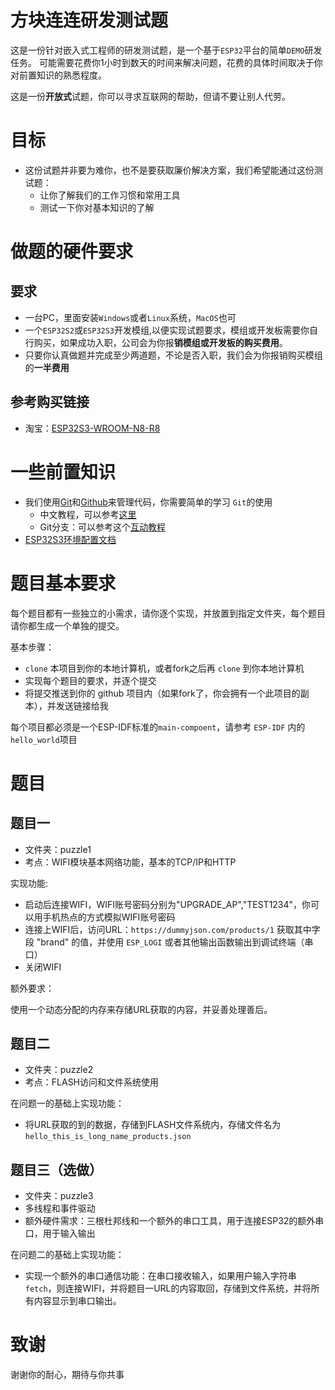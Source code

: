 # 方块连连研发测试题
这是一份针对嵌入式工程师的研发测试题，是一个基于`ESP32`平台的简单`DEMO`研发任务。
可能需要花费你1小时到数天的时间来解决问题，花费的具体时间取决于你对前置知识的熟悉程度。

这是一份**开放式**试题，你可以寻求互联网的帮助，但请不要让别人代劳。

# 目标
+ 这份试题并非要为难你，也不是要获取廉价解决方案，我们希望能通过这份测试题：
  + 让你了解我们的工作习惯和常用工具
  + 测试一下你对基本知识的了解

# 做题的硬件要求
## 要求
+ 一台PC，里面安装`Windows`或者`Linux`系统，`MacOS`也可
+ 一个`ESP32S2`或`ESP32S3`开发模组,以便实现试题要求，模组或开发板需要你自行购买，如果成功入职，公司会为你报**销模组或开发板的购买费用**。
+ 只要你认真做题并完成至少两道题，不论是否入职，我们会为你报销购买模组的**一半费用**

## 参考购买链接

+ 淘宝：[ESP32S3-WROOM-N8-R8](https://item.taobao.com/item.htm?spm=a21n57.1.0.0.792d7e4cr8fqAx&id=669443108979&ns=1&abbucket=2#detail)


# 一些前置知识
+ 我们使用[Git](https://git-scm.com/)和[Github](https://github.com)来管理代码，你需要简单的学习 `Git`的使用
  + 中文教程，可以参考[这里](https://www.liaoxuefeng.com/wiki/896043488029600)
  + Git分支：可以参考这个[互动教程](https://learngitbranching.js.org/)
+ [ESP32S3环境配置文档](https://docs.espressif.com/projects/esp-idf/zh_CN/v4.4/esp32s3/get-started/index.html)

# 题目基本要求
每个题目都有一些独立的小需求，请你逐个实现，并放置到指定文件夹，每个题目请你都生成一个单独的提交。

基本步骤：
+ `clone` 本项目到你的本地计算机，或者fork之后再 `clone` 到你本地计算机
+ 实现每个题目的要求，并逐个提交
+ 将提交推送到你的 github 项目内（如果fork了，你会拥有一个此项目的副本），并发送链接给我

每个项目都必须是一个ESP-IDF标准的`main-compoent`，请参考 `ESP-IDF` 内的 `hello_world`项目

# 题目
## 题目一
+ 文件夹：puzzle1
+ 考点：WIFI模块基本网络功能，基本的TCP/IP和HTTP

实现功能:

+ 启动后连接WIFI，WIFI账号密码分别为"UPGRADE_AP","TEST1234"，你可以用手机热点的方式模拟WIFI账号密码
+ 连接上WIFI后，访问URL：`https://dummyjson.com/products/1` 获取其中字段 "brand" 的值，并使用 `ESP_LOGI` 或者其他输出函数输出到调试终端（串口）
+ 关闭WIFI

额外要求：

使用一个动态分配的内存来存储URL获取的内容，并妥善处理善后。

## 题目二
+ 文件夹：puzzle2
+ 考点：FLASH访问和文件系统使用

在问题一的基础上实现功能：

+ 将URL获取的到的数据，存储到FLASH文件系统内，存储文件名为`hello_this_is_long_name_products.json`


## 题目三（选做）
+ 文件夹：puzzle3
+ 多线程和事件驱动
+ 额外硬件需求：三根杜邦线和一个额外的串口工具，用于连接ESP32的额外串口，用于输入输出

在问题二的基础上实现功能：

+ 实现一个额外的串口通信功能：在串口接收输入，如果用户输入字符串`fetch`，则连接WIFI，并将题目一URL的内容取回，存储到文件系统，并将所有内容显示到串口输出。

# 致谢

谢谢你的耐心，期待与你共事




